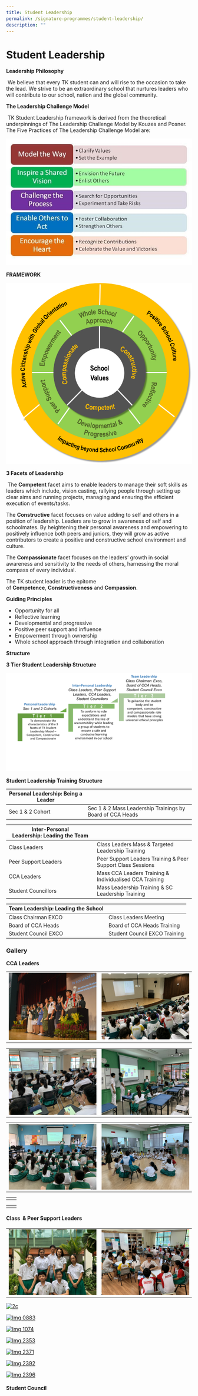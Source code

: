 ```yaml
---
title: Student Leadership
permalink: /signature-programmes/student-leadership/
description: ""
---
```

# Student Leadership

**Leadership Philosophy**

 We believe that every TK student can and will rise to the occasion to take the lead. We strive to be an extraordinary school that nurtures leaders who will contribute to our school, nation and the global community.

**The Leadership Challenge Model**

 TK Student Leadership framework is derived from the theoretical underpinnings of The Leadership Challenge Model by Kouzes and Posner. The Five Practices of The Leadership Challenge Model are:

![](/images/Signature%20Programmes/Student%20Leadership/leadership-challenge-model.jpg)

**FRAMEWORK**

![](/images/Signature%20Programmes/Student%20Leadership/framework.png)

**3 Facets of Leadership**

 The **Competent** facet aims to enable leaders to manage their soft skills as leaders which include, vision casting, rallying people through setting up clear aims and running projects, managing and ensuring the efficient execution of events/tasks.

The **Constructive** facet focuses on value adding to self and others in a position of leadership. Leaders are to grow in awareness of self and schoolmates. By heightening their personal awareness and empowering to positively influence both peers and juniors, they will grow as active contributors to create a positive and constructive school environment and culture.

The **Compassionate** facet focuses on the leaders’ growth in social awareness and sensitivity to the needs of others, harnessing the moral compass of every individual.

The TK student leader is the epitome of **Competence**, **Constructiveness** and **Compassion**.

**Guiding Principles**

*   Opportunity for all
*   Reflective learning
*   Developmental and progressive
*   Positive peer support and influence
*   Empowerment through ownership
*   Whole school approach through integration and collaboration

**Structure**

**3 Tier Student Leadership Structure**

![](/images/Signature%20Programmes/Student%20Leadership/3-tier-Student-Leadership-Structure.png)

**Student Leadership Training Structure**

| Personal Leadership: **Being a Leader**  |   |
|---|---|
|  Sec 1 & 2 Cohort | Sec 1 & 2 Mass Leadership Trainings by Board of CCA Heads  |

|  Inter-Personal Leadership: **Leading the Team**                    |                                                             |
|----------------------|-------------------------------------------------------------|
| Class Leaders        | Class Leaders Mass & Targeted Leadership Training           |
| Peer Support Leaders | Peer Support Leaders Training & Peer Support Class Sessions |
| CCA Leaders          | Mass CCA Leaders Training & Individualised CCA Training     |
| Student Councillors  | Mass Leadership Training & SC Leadership Training           |

|  Team Leadership: **Leading the School**           |                               |
|----------------------|-------------------------------|
| Class Chairman EXCO  | Class Leaders Meeting         |
| Board of CCA Heads   | Board of CCA Heads Training   |
| Student Council EXCO | Student Council EXCO Training |

### **Gallery** 

**CCA Leaders**

|   |   |
|---|---|
| <a href="/images/Signature%20Programmes/Student%20Leadership/366-e1595236863306.jpg"> <img src="/images/Signature%20Programmes/Student%20Leadership/366-e1595236863306.jpg" style="width:100%"></a>  | <a href="/images/Signature%20Programmes/Student%20Leadership/IMG_2346.jpg"> <img src="/images/Signature%20Programmes/Student%20Leadership/IMG_2346.jpg" style="width:100%"></a>  |


|   |   |
|---|---|
| <a href="/images/Signature%20Programmes/Student%20Leadership/IMG_2473.jpg"> <img src="/images/Signature%20Programmes/Student%20Leadership/IMG_2473.jpg" style="width:100%"></a>  | <a href="/images/Signature%20Programmes/Student%20Leadership/IMG_2427.jpg"> <img src="/images/Signature%20Programmes/Student%20Leadership/IMG_2427.jpg" style="width:100%"></a>  |


|   |   |
|---|---|
| <a href="/images/Signature%20Programmes/Student%20Leadership/IMG_0929.jpg"> <img src="/images/Signature%20Programmes/Student%20Leadership/IMG_0929.jpg" style="width:100%"></a>  | <a href="/images/Signature%20Programmes/Student%20Leadership/IMG_0925.jpg"> <img src="/images/Signature%20Programmes/Student%20Leadership/IMG_0925.jpg" style="width:100%"></a>  |

|   |   |
|---|---|
|   |   |

|   |   |
|---|---|
|   |   |

  

#### Class  & Peer Support Leaders

|   |   |
|---|---|
| <a href="/images/Signature%20Programmes/Student%20Leadership/2C.jpeg"> <img src="/images/Signature%20Programmes/Student%20Leadership/2C.jpeg" style="width:100%"></a>  | <a href="/images/Signature%20Programmes/Student%20Leadership/IMG_0883.jpg"> <img src="/images/Signature%20Programmes/Student%20Leadership/IMG_0883.jpg" style="width:100%"></a>  |

[![2c](https://tanjongkatongsec.moe.edu.sg/wp-content/uploads/2020/08/2C-1024x768.jpeg)](https://tanjongkatongsec.moe.edu.sg/wp-content/uploads/2020/08/2C.jpeg)

[![Img 0883](https://tanjongkatongsec.moe.edu.sg/wp-content/uploads/2020/08/IMG_0883-1024x768.jpg)](https://tanjongkatongsec.moe.edu.sg/wp-content/uploads/2020/08/IMG_0883.jpg)

  

[![Img 1074](https://tanjongkatongsec.moe.edu.sg/wp-content/uploads/2020/08/IMG_1074-1024x768.jpg)](https://tanjongkatongsec.moe.edu.sg/wp-content/uploads/2020/08/IMG_1074.jpg)

[![Img 2353](https://tanjongkatongsec.moe.edu.sg/wp-content/uploads/2020/08/IMG_2353-1024x768.jpg)](https://tanjongkatongsec.moe.edu.sg/wp-content/uploads/2020/08/IMG_2353.jpg)

  

[![Img 2371](https://tanjongkatongsec.moe.edu.sg/wp-content/uploads/2020/08/IMG_2371-1024x768.jpg)](https://tanjongkatongsec.moe.edu.sg/wp-content/uploads/2020/08/IMG_2371.jpg)

[![Img 2392](https://tanjongkatongsec.moe.edu.sg/wp-content/uploads/2020/08/IMG_2392-1024x768.jpg)](https://tanjongkatongsec.moe.edu.sg/wp-content/uploads/2020/08/IMG_2392.jpg)

  

[![Img 2396](https://tanjongkatongsec.moe.edu.sg/wp-content/uploads/2020/08/IMG_2396-1024x768.jpg)](https://tanjongkatongsec.moe.edu.sg/wp-content/uploads/2020/08/IMG_2396.jpg)

  

#### Student Council